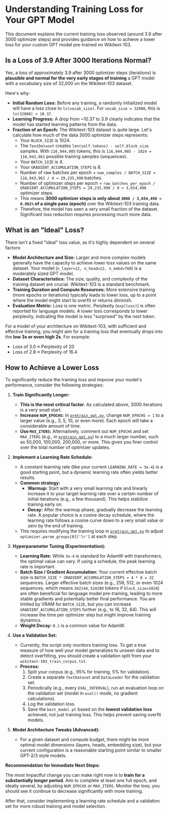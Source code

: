 # Understanding Training Loss for Your GPT Model

This document explains the current training loss observed (around 3.9 after 3000 optimizer steps) and provides guidance on how to achieve a lower loss for your custom GPT model pre-trained on Wikitext-103.

## Is a Loss of 3.9 After 3000 Iterations Normal?

Yes, a loss of approximately 3.9 after 3000 optimizer steps (iterations) is **plausible and normal for the very early stages of training** a GPT model with a vocabulary size of 32,000 on the Wikitext-103 dataset.

Here's why:
*   **Initial Random Loss:** Before any training, a randomly initialized model will have a loss close to `ln(vocab_size)`. For `vocab_size = 32000`, this is `ln(32000) ≈ 10.37`.
*   **Learning Progress:** A drop from ~10.37 to 3.9 clearly indicates that the model has started learning patterns from the data.
*   **Fraction of an Epoch:** The Wikitext-103 dataset is quite large. Let's calculate how much of the data 3000 optimizer steps represents:
    *   Your `BLOCK_SIZE` is 1024.
    *   The `TextDataset` creates `len(self.tokens) - self.block_size` samples. With `116,944,985` tokens, this is `116,944,985 - 1024 = 116,943,961` possible training samples (sequences).
    *   Your `BATCH_SIZE` is 4.
    *   Your `GRADIENT_ACCUMULATION_STEPS` is 8.
    *   Number of raw batches per epoch = `num_samples / BATCH_SIZE = 116,943,961 / 4 ≈ 29,235,990` batches.
    *   Number of optimizer steps per epoch = `raw_batches_per_epoch / GRADIENT_ACCUMULATION_STEPS = 29,235,990 / 8 ≈ 3,654,498` optimizer steps.
    *   This means **3000 optimizer steps is only about `3000 / 3,654,498 ≈ 0.082%` of a single pass (epoch)** over the Wikitext-103 training data.
    *   Therefore, the model has seen a very small fraction of the dataset. Significant loss reduction requires processing much more data.

## What is an "Ideal" Loss?

There isn't a fixed "ideal" loss value, as it's highly dependent on several factors:

*   **Model Architecture and Size:** Larger and more complex models generally have the capacity to achieve lower loss values on the same dataset. Your model (`n_layer=12, n_head=12, n_embd=768`) is a moderately sized GPT model.
*   **Dataset Characteristics:** The size, quality, and complexity of the training dataset are crucial. Wikitext-103 is a standard benchmark.
*   **Training Duration and Compute Resources:** More extensive training (more epochs or iterations) typically leads to lower loss, up to a point where the model might start to overfit or returns diminish.
*   **Evaluation Metric:** Loss is one metric. Perplexity (`exp(loss)`) is often reported for language models. A lower loss corresponds to lower perplexity, indicating the model is less "surprised" by the next token.

For a model of your architecture on Wikitext-103, with sufficient and effective training, you might aim for a training loss that eventually drops into the **low 3s or even high 2s**. For example:
*   Loss of 3.0 ≈ Perplexity of 20
*   Loss of 2.8 ≈ Perplexity of 16.4

## How to Achieve a Lower Loss

To significantly reduce the training loss and improve your model's performance, consider the following strategies:

1.  **Train Significantly Longer:**
    *   **This is the most critical factor.** As calculated above, 3000 iterations is a very small start.
    *   **Increase `NUM_EPOCHS`:** In [`pretrain_gpt.py`](pretrain_gpt.py:25), change `NUM_EPOCHS = 1` to a larger value (e.g., 3, 5, 10, or even more). Each epoch will take a considerable amount of time.
    *   **Use `MAX_ITERS`:** Alternatively, comment out `NUM_EPOCHS` and set `MAX_ITERS` (e.g., in [`pretrain_gpt.py`](pretrain_gpt.py:26)) to a much larger number, such as 50,000, 100,000, 200,000, or more. This gives you finer control over the total number of optimizer updates.

2.  **Implement a Learning Rate Schedule:**
    *   A constant learning rate (like your current `LEARNING_RATE = 3e-4`) is a good starting point, but a dynamic learning rate often yields better results.
    *   **Common strategy:**
        *   **Warmup:** Start with a very small learning rate and linearly increase it to your target learning rate over a certain number of initial iterations (e.g., a few thousand). This helps stabilize training early on.
        *   **Decay:** After the warmup phase, gradually decrease the learning rate. A popular choice is a cosine decay schedule, where the learning rate follows a cosine curve down to a very small value or zero by the end of training.
    *   This requires modifying the training loop in [`pretrain_gpt.py`](pretrain_gpt.py:1) to adjust `optimizer.param_groups[0]['lr']` at each step.

3.  **Hyperparameter Tuning (Experimentation):**
    *   **Learning Rate:** While `3e-4` is standard for AdamW with transformers, the optimal value can vary. If using a schedule, the peak learning rate is important.
    *   **Batch Size / Gradient Accumulation:** Your current effective batch size is `BATCH_SIZE * GRADIENT_ACCUMULATION_STEPS = 4 * 8 = 32` sequences. Larger effective batch sizes (e.g., 256, 512, or even 1024 sequences, which means `262144`, `524288` tokens if `block_size=1024`) are often beneficial for language model pre-training, leading to more stable gradients and potentially better final performance. You are limited by VRAM for `BATCH_SIZE`, but you can increase `GRADIENT_ACCUMULATION_STEPS` further (e.g., to 16, 32, 64). This will increase the time per optimizer step but might improve training dynamics.
    *   **Weight Decay:** `0.1` is a common value for AdamW.

4.  **Use a Validation Set:**
    *   Currently, the script only monitors training loss. To get a true measure of how well your model generalizes to unseen data and to detect overfitting, you should create a validation split from your `wikitext-103_train_corpus.txt`.
    *   **Process:**
        1.  Split your corpus (e.g., 95% for training, 5% for validation).
        2.  Create a separate `TextDataset` and `DataLoader` for the validation set.
        3.  Periodically (e.g., every `EVAL_INTERVAL`), run an evaluation loop on the validation set (model in `eval()` mode, no gradient calculations).
        4.  Log the validation loss.
        5.  Save the `best_model.pt` based on the **lowest validation loss** achieved, not just training loss. This helps prevent saving overfit models.

5.  **Model Architecture Tweaks (Advanced):**
    *   For a given dataset and compute budget, there might be more optimal model dimensions (layers, heads, embedding size), but your current configuration is a reasonable starting point similar to smaller GPT-2/3 style models.

**Recommendation for Immediate Next Steps:**

The most impactful change you can make right now is to **train for a substantially longer period**. Aim to complete at least one full epoch, and ideally several, by adjusting `NUM_EPOCHS` or `MAX_ITERS`. Monitor the loss; you should see it continue to decrease significantly with more training.

After that, consider implementing a learning rate schedule and a validation set for more robust training and model selection.
